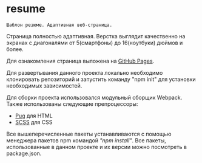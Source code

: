 # resume
    Шаблон резюме. Адаптивная веб-страница.
    
Страница полностью адаптивная. Верстка выглядит качественно на 
экранах с диагоналями от 5(смартфоны) до 16(ноутбуки) дюймов и более.

Для ознакомления страница выложена на 
[GitHub Pages](https://lndbaryshnikov.github.io/resume/).

Для развертывания данного проекта локально необходимо клонировать 
репозиторий и запустить команду "npm init" для установки необходимых
зависимостей.

Для сборки проекта использовался модульный сборщик Webpack.
Также использованы следующие препроцессоры:
* [Pug](https://github.com/pugjs/pug) для HTML
* [SCSS](https://github.com/sass/sass) для CSS

Все вышеперечисленные пакеты устанавливаются с помощью менеджера 
пакетов npm командой _"npm install"_. Все пакеты, использованные 
в данном проекте и их версии можно посмотреть в package.json.

